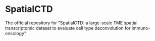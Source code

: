 # SpatialCTD
The official repository for "SpatialCTD: a large-scale TME spatial transcriptomic dataset to evaluate cell type deconvolution for immuno-oncology"
